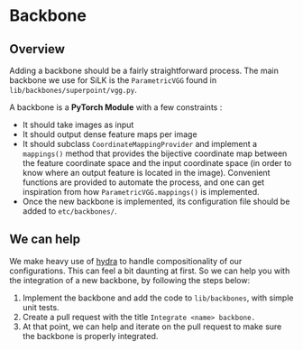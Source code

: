 # Backbone

## Overview

Adding a backbone should be a fairly straightforward process. The main backbone we use for SiLK is the `ParametricVGG` found in `lib/backbones/superpoint/vgg.py`.

A backbone is a __PyTorch Module__ with a few constraints :
* It should take images as input
* It should output dense feature maps per image
* It should subclass `CoordinateMappingProvider` and implement a `mappings()` method that provides the bijective coordinate map between the feature coordinate space and the input coordinate space (in order to know where an output feature is located in the image). Convenient functions are provided to automate the process, and one can get inspiration from how `ParametricVGG.mappings()` is implemented.
* Once the new backbone is implemented, its configuration file should be added to `etc/backbones/`.

## We can help

We make heavy use of [hydra](https://hydra.cc/docs/intro/) to handle compositionality of our configurations. This can feel a bit daunting at first.
So we can help you with the integration of a new backbone, by following the steps below:
1. Implement the backbone and add the code to `lib/backbones`, with simple unit tests.
1. Create a pull request with the title `Integrate <name> backbone.`
1. At that point, we can help and iterate on the pull request to make sure the backbone is properly integrated.

